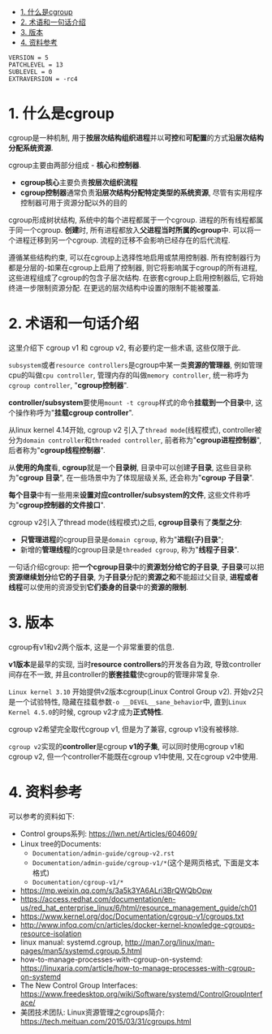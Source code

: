 
<!-- @import "[TOC]" {cmd="toc" depthFrom=1 depthTo=6 orderedList=false} -->

<!-- code_chunk_output -->

- [1. 什么是cgroup](#1-什么是cgroup)
- [2. 术语和一句话介绍](#2-术语和一句话介绍)
- [3. 版本](#3-版本)
- [4. 资料参考](#4-资料参考)

<!-- /code_chunk_output -->

```
VERSION = 5
PATCHLEVEL = 13
SUBLEVEL = 0
EXTRAVERSION = -rc4
```
# 1. 什么是cgroup

cgroup是一种机制, 用于**按层次结构组织进程**并以**可控**和**可配置**的方式**沿层次结构分配系统资源**. 

cgroup主要由两部分组成 - **核心**和**控制器**. 

* **cgroup核心**主要负责**按层次组织流程**
* **cgroup控制器**通常负责**沿层次结构分配特定类型的系统资源**, 尽管有实用程序控制器可用于资源分配以外的目的

cgroup形成树状结构, 系统中的每个进程都属于一个cgroup. 进程的所有线程都属于同一个cgroup. **创建**时, 所有进程都放入**父进程当时所属的cgroup**中. 可以将一个进程迁移到另一个cgroup. 流程的迁移不会影响已经存在的后代流程. 

遵循某些结构约束, 可以在cgroup上选择性地启用或禁用控制器. 所有控制器行为都是分层的-如果在cgroup上启用了控制器, 则它将影响属于cgroup的所有进程, 这些进程组成了cgroup的包含子层次结构. 在嵌套cgroup上启用控制器后, 它将始终进一步限制资源分配. 在更远的层次结构中设置的限制不能被覆盖. 

# 2. 术语和一句话介绍

这里介绍下 cgroup v1 和 cgroup v2, 有必要约定一些术语, 这些仅限于此.

`subsystem`或者`resource controllers`是cgroup中某一类**资源的管理器**, 例如管理cpu的叫做`cpu controller`, 管理内存的叫做`memory controller`, 统一称呼为`cgroup controller`, "**cgroup控制器**". 

**controller/subsystem**要使用`mount -t cgroup`样式的命令**挂载到一个目录**中, 这个操作称呼为"**挂载cgroup controller**". 

从linux kernel 4.14开始, cgroup v2 引入了`thread mode`(线程模式), controller被分为`domain controller`和`threaded controller`, 前者称为"**cgroup进程控制器**", 后者称为"**cgroup线程控制器**". 

从**使用的角度**看, **cgroup**就是一个**目录树**, 目录中可以创建**子目录**, 这些目录称为"**cgroup 目录**", 在一些场景中为了体现层级关系, 还会称为"**cgroup 子目录**". 

**每个目录**中有一些用来**设置对应controller/subsystem的文件**, 这些文件称呼为"**cgroup控制器的文件接口**". 

cgroup v2引入了thread mode(线程模式)之后, **cgroup目录**有了**类型之分**: 

* **只管理进程**的cgroup目录是`domain cgroup`, 称为"**进程(子)目录**"; 
* 新增的**管理线程**的cgroup目录是`threaded cgroup`, 称为"**线程子目录**". 

一句话介绍cgroup: 把**一个cgroup目录**中的**资源划分给它的子目录**, **子目录**可以把**资源继续划分**给**它的子目录**, 为**子目录**分配的**资源之和**不能超过父目录, **进程或者线程**可以使用的资源受到**它们委身的目录**中的**资源的限制**. 

# 3. 版本

cgroup有v1和v2两个版本, 这是一个非常重要的信息. 

**v1版本**是最早的实现, 当时**resource controllers**的开发各自为政, 导致controller间存在不一致, 并且controller的**嵌套挂载**使cgroup的管理非常复杂. 

`Linux kernel 3.10` 开始提供v2版本cgroup(Linux Control Group v2). 开始v2只是一个试验特性, 隐藏在挂载参数`-o __DEVEL__sane_behavior`中, 直到`Linux Kernel 4.5.0`的时候, cgroup v2才成为**正式特性**. 

cgroup v2希望完全取代cgroup v1, 但是为了兼容, cgroup v1没有被移除. 

`cgroup v2`实现的**controller**是cgroup **v1的子集**, 可以同时使用cgroup v1和cgroup v2, 但一个controller不能既在cgroup v1中使用, 又在cgroup v2中使用. 

# 4. 资料参考

可以参考的资料如下:

* Control groups系列: https://lwn.net/Articles/604609/
* Linux tree的Documents:
    * `Documentation/admin-guide/cgroup-v2.rst`
    * `Documentation/admin-guide/cgroup-v1/*`(这个是网页格式, 下面是文本格式)
    * `Documentation/cgroup-v1/*`
* https://mp.weixin.qq.com/s/3a5k3YA6ALri3BrQWQbOpw
* https://access.redhat.com/documentation/en-us/red_hat_enterprise_linux/6/html/resource_management_guide/ch01
* https://www.kernel.org/doc/Documentation/cgroup-v1/cgroups.txt
* http://www.infoq.com/cn/articles/docker-kernel-knowledge-cgroups-resource-isolation
* linux manual: systemd.cgroup, http://man7.org/linux/man-pages/man5/systemd.cgroup.5.html
* how-to-manage-processes-with-cgroup-on-systemd: https://linuxaria.com/article/how-to-manage-processes-with-cgroup-on-systemd
* The New Control Group Interfaces: https://www.freedesktop.org/wiki/Software/systemd/ControlGroupInterface/
* 美团技术团队: Linux资源管理之cgroups简介: https://tech.meituan.com/2015/03/31/cgroups.html